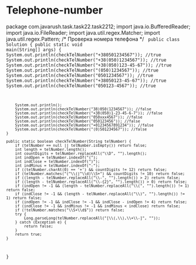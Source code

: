 # Telephone-number
package com.javarush.task.task22.task2212;
import java.io.BufferedReader;
import java.io.FileReader;
import java.util.regex.Matcher;
import java.util.regex.Pattern;
/* 
Проверка номера телефона
*/
<code>
public class Solution {
    public static void main(String[] args) {
		System.out.println(checkTelNumber("+380501234567")); //true
		System.out.println(checkTelNumber("+38(050)1234567")); //true
		System.out.println(checkTelNumber("+38(050)123-45-67")); //true
		System.out.println(checkTelNumber("(050)1234567")); //true
		System.out.println(checkTelNumber("0501234567")); //true
		System.out.println(checkTelNumber("+38050123-45-67")); //true
		System.out.println(checkTelNumber("050123-4567")); //true

		System.out.println();
		System.out.println(checkTelNumber("38)050(1234567")); //false
		System.out.println(checkTelNumber("+38(050)1-23-45-6-7")); //false
		System.out.println(checkTelNumber("050ххх4567")); //false
		System.out.println(checkTelNumber("050123456")); //false
		System.out.println(checkTelNumber("+01234567891234")); //false
		System.out.println(checkTelNumber("(0)501234567")); //false
	}

	public static boolean checkTelNumber(String telNumber) {
		if (telNumber == null || telNumber.isEmpty()) return false;
		int length = telNumber.length();
		int countDigits = telNumber.replaceAll("\\D", "").length();
		int indOpen = telNumber.indexOf("(");
		int indClose = telNumber.indexOf(")");
		int indMinus = telNumber.indexOf("-");
		if ((telNumber.charAt(0) == '+') && countDigits != 12) return false;
		if (telNumber.matches("(^\\(|^\\d)\\S+") && countDigits != 10) return false;
		if ((length - telNumber.replaceAll("\\-", "").length()) > 2) return false;
		if ((length - telNumber.replaceAll("\\-{2}", "").length()) > 0) return false;
		if (indOpen != -1 && (length - telNumber.replaceAll("\\(", "").length()) != 1) return false;
		if (indClose != -1 && (length - telNumber.replaceAll("\\)", "").length()) != 1) return false;
		if (indOpen != -1 && indClose != -1 && indClose - indOpen != 4) return false;
		if (indClose != -1 && indMinus != -1 && indMinus < indClose) return false;
		if (!telNumber.matches("\\S+\\d$")) return false;
		try {
			Long.parseLong(telNumber.replaceAll("[\\(,\\),\\+\\-]", ""));
		} catch (Exception e) {
			return false;
		}
		return true;
	}
}
